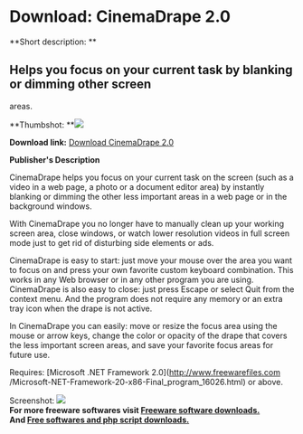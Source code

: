 # Download: CinemaDrape 2.0

**Short description: **

## Helps you focus on your current task by blanking or dimming other screen
areas.

  
**Thumbshot: **![](http://www.freewarefiles.com/screenshot/cinemadrape_md.jpg)   
  
**Download link:** [Download CinemaDrape 2.0](http://freesoftwares.boysofts.com/CinemaDrape_program_55000.html)  
  

**Publisher's Description**  
  

CinemaDrape helps you focus on your current task on the screen (such as a
video in a web page, a photo or a document editor area) by instantly blanking
or dimming the other less important areas in a web page or in the background
windows.

With CinemaDrape you no longer have to manually clean up your working screen
area, close windows, or watch lower resolution videos in full screen mode just
to get rid of disturbing side elements or ads.

CinemaDrape is easy to start: just move your mouse over the area you want to
focus on and press your own favorite custom keyboard combination. This works
in any Web browser or in any other program you are using. CinemaDrape is also
easy to close: just press Escape or select Quit from the context menu. And the
program does not require any memory or an extra tray icon when the drape is
not active.

In CinemaDrape you can easily: move or resize the focus area using the mouse
or arrow keys, change the color or opacity of the drape that covers the less
important screen areas, and save your favorite focus areas for future use.

Requires: [Microsoft .NET Framework 2.0](http://www.freewarefiles.com
/Microsoft-NET-Framework-20-x86-Final_program_16026.html) or above.

  
  
Screenshot: ![](http://www.freewarefiles.com/screenshot/cinemadrape.jpg)  
**For more freeware softwares visit [Freeware software downloads.](http://freesoftwares.boysofts.com/)**   
**And [Free softwares and php script downloads.](http://www.boysofts.com/)**

